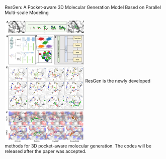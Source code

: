 ResGen: A Pocket-aware 3D Molecular Generation Model Based on Parallel Multi-scale Modeling

<img src="./figures/toc.png" width="50%" height="50%" alt="TOC" align=center >
ResGen is the newly developed methods for 3D pocket-aware molecular generation. The codes will be released after the paper was accepted.
